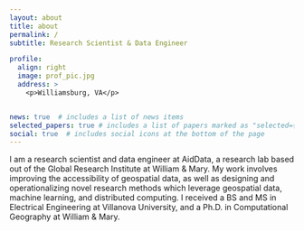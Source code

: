 ```yaml
---
layout: about
title: about
permalink: /
subtitle: Research Scientist & Data Engineer

profile:
  align: right
  image: prof_pic.jpg
  address: >
    <p>Williamsburg, VA</p>


news: true  # includes a list of news items
selected_papers: true # includes a list of papers marked as "selected={true}"
social: true  # includes social icons at the bottom of the page
---
```


I am a research scientist and data engineer at AidData, a research lab based out of the Global Research Institute at William & Mary. My work involves improving the accessibility of geospatial data, as well as designing and operationalizing novel research methods which leverage geospatial data, machine learning, and distributed computing. I received a BS and MS in Electrical Engineering at Villanova University, and a Ph.D. in Computational Geography at William & Mary.

